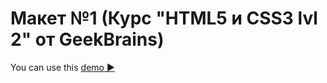 # Макет №1 (Курс "HTML5 и CSS3 lvl 2" от GeekBrains)

You can use this [demo ▶️](https://julia-kalyukh.github.io/website2_Product)
